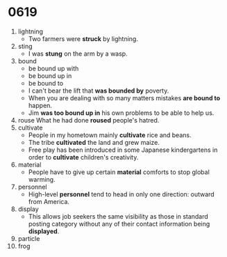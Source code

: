 # 0619

1. lightning
   - Two farmers were **struck** by lightning.
2. sting
   - I was **stung** on the arm by a wasp.
3. bound
   - be bound up with
   - be bound up in
   - be bound to
   - I can't bear the lift that **was bounded by** poverty.
   - When you are dealing with so many matters mistakes **are bound to** happen.
   - Jim **was too bound up in** his own problems to be able to help us. 
4. rouse
   What he had done **roused** people's hatred.
5. cultivate
   - People in my hometown mainly **cultivate** rice and beans.
   - The tribe **cultivated** the land and grew maize.
   - Free play has been introduced in some Japanese kindergartens in order to **cultivate** children's creativity.
6. material
   - People have to give up certain **material** comforts to stop global warming.
7. personnel
   - High-level **personnel** tend to head in only one direction: outward from America.
8. display
   - This allows job seekers the same visibility as those in standard posting category without any of their contact information being **displayed**.
9. particle
10. frog
